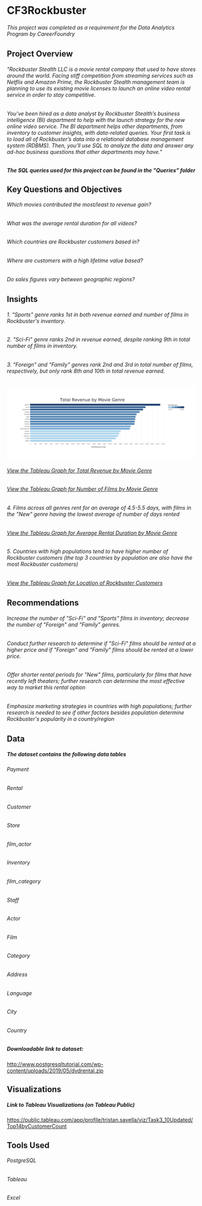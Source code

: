 # CF3Rockbuster
###### This project was completed as a requirement for the Data Analytics Program by CareerFoundry
## Project Overview
###### "Rockbuster Stealth LLC is a movie rental company that used to have stores around the world. Facing stiff competition from streaming services such as Netflix and Amazon Prime, the Rockbuster Stealth management team is planning to use its existing movie licenses to launch an online video rental service in order to stay competitive.
###### You’ve been hired as a data analyst by Rockbuster Stealth’s business intelligence (BI) department to help with the launch strategy for the new online video service. The BI department helps other departments, from inventory to customer insights, with data-related queries. Your first task is to load all of Rockbuster’s data into a relational database management system (RDBMS). Then, you’ll use SQL to analyze the data and answer any ad-hoc business questions that other departments may have."

##### The SQL queries used for this project can be found in the "Queries" folder

## Key Questions and Objectives
###### Which movies contributed the most/least to revenue gain?
###### What was the average rental duration for all videos?
###### Which countries are Rockbuster customers based in?
###### Where are customers with a high lifetime value based?
###### Do sales figures vary between geographic regions?

## Insights

###### 1. "Sports" genre ranks 1st in both revenue earned and number of films in Rockbuster's inventory.
###### 2. "Sci-Fi" genre ranks 2nd in revenue earned, despite ranking 9th in total number of films in inventory.
###### 3. "Foreign" and "Family" genres rank 2nd and 3rd in total number of films, respectively, but only rank 8th and 10th in total revenue earned.

![Revenue by Genre](images/revenue_by_genre.png)
###### [View the Tableau Graph for Total Revenue by Movie Genre](https://public.tableau.com/views/Task3_10Updated/TotalRevenuebyMovieGenre?:language=en-US&:sid=&:redirect=auth&:display_count=n&:origin=viz_share_link)
###### [View the Tableau Graph for Number of Films by Movie Genre](https://public.tableau.com/views/Task3_10Updated/No_ofFilmsperGenre?:language=en-US&:sid=&:redirect=auth&:display_count=n&:origin=viz_share_link)

###### 4. Films across all genres rent for an average of 4.5-5.5 days, with films in the "New" genre having the lowest average of number of days rented
###### [View the Tableau Graph for Average Rental Duration by Movie Genre](https://public.tableau.com/views/Task3_10Updated/MovieGenrebyRentalDuration?:language=en-US&:sid=&:redirect=auth&:display_count=n&:origin=viz_share_link)

###### 5. Countries with high populations tend to have higher number of Rockbuster customers (the top 3 countries by population are also have the most Rockbuster customers)

###### [View the Tableau Graph for Location of Rockbuster Customers](https://public.tableau.com/views/Task3_10Updated/MapWhereAretheCustomers?:language=en-US&:sid=&:redirect=auth&:display_count=n&:origin=viz_share_link)

## Recommendations
###### Increase the number of "Sci-Fi" and "Sports" films in inventory; decrease the number of "Foreign" and "Family" genres.
###### Conduct further research to determine if "Sci-Fi" films should be rented at a higher price and if "Foreign" and "Family" films should be rented at a lower price.
###### Offer shorter rental periods for "New" films, particularly for films that have recently left theaters; further research can determine the most effective way to market this rental option
###### Emphasize marketing strategies in countries with high populations; further research is needed to see if other factors besides population determine Rockbuster's popularity in a country/region

## Data
##### The dataset contains the following data tables
###### Payment
###### Rental
###### Customer
###### Store
###### film_actor
###### Inventory
###### film_category
###### Staff
###### Actor
###### Film
###### Category
###### Address
###### Language
###### City
###### Country
##### Downloadable link to dataset:
http://www.postgresqltutorial.com/wp-content/uploads/2019/05/dvdrental.zip

## Visualizations
##### Link to Tableau Visualizations (on Tableau Public)
https://public.tableau.com/app/profile/tristan.savella/viz/Task3_10Updated/Top14byCustomerCount

## Tools Used
###### PostgreSQL
###### Tableau
###### Excel
